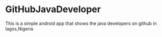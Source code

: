 # GitHubJavaDeveloper
This is a simple android app that shows the java developers on github in lagos,Nigeria
